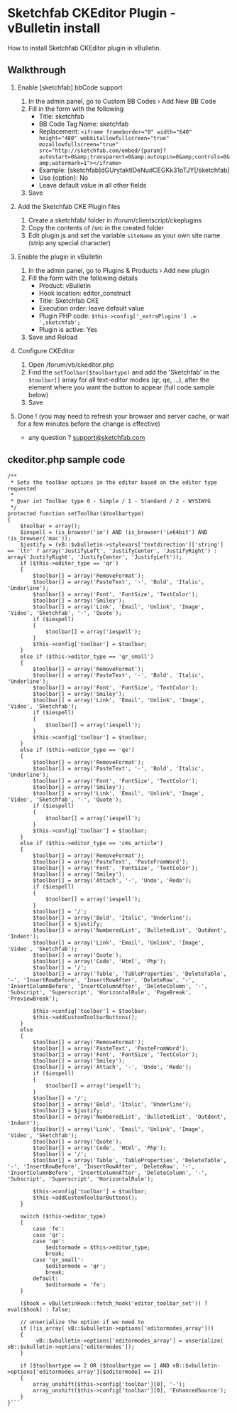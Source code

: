 Sketchfab CKEditor Plugin - vBulletin install
=============================================

How to install Sketchfab CKEditor plugin in vBulletin.

Walkthrough
-----------

1. Enable [sketchfab] bbCode support
    1. In the admin panel, go to Custom BB Codes › Add New BB Code
    2. Fill in the form with the following
        * Title: sketchfab
        * BB Code Tag Name: sketchfab
        * Replacement: ```<iframe frameborder="0" width="640" height="480" webkitallowfullscreen="true" mozallowfullscreen="true" src="http://sketchfab.com/embed/{param}?autostart=0&amp;transparent=0&amp;autospin=0&amp;controls=0&amp;watermark=1"></iframe>```
        * Example: [sketchfab]dGUrytaktlDeNudCEGKk31oTJY[/sketchfab]
        * Use {option}: No
        * Leave default value in all other fields
    3. Save

2. Add the Sketchfab CKE Plugin files
    1. Create a sketchfab/ folder in /forum/clientscript/ckeplugins
    2. Copy the contents of /src in the created folder
    3. Edit plugin.js and set the variable `siteName` as your own site name (strip any special character)

3. Enable the plugin in vBulletin
    1. In the admin panel, go to Plugins & Products › Add new plugin
    2. Fill the form with the following details
        * Product: vBulletin
        * Hook location: editor_construct
        * Title: Sketchfab CKE
        * Execution order: leave default value
        * Plugin PHP code: `$this->config['_extraPlugins'] .= ',sketchfab';`
        * Plugin is active: Yes
    3. Save and Reload

4. Configure CKEditor
    1. Open /forum/vb/ckeditor.php
    2. Find the `setToolbar($toolbartype)` and add the 'Sketchfab' in the `$toolbar[]` array for all text-editor modes (qr, qe, ...), after the element where you want the button to appear (full code sample below)
    3. Save

5. Done ! (you may need to refresh your browser and server cache, or wait for a few minutes before the change is effective)
    * any question ? support@sketchfab.com


ckeditor.php sample code
------------------------

```
/**
 * Sets the toolbar options in the editor based on the editor type requested
 *
 * @var int Toolbar type 0 - Simple / 1 - Standard / 2 - WYSIWYG
 */
protected function setToolbar($toolbartype)
{
    $toolbar = array();
    $iespell = (is_browser('ie') AND !is_browser('ie64bit') AND !is_browser('mac'));
    $justify = (vB::$vbulletin->stylevars['textdirection']['string'] == 'ltr' ? array('JustifyLeft', 'JustifyCenter', 'JustifyRight') : array('JustifyRight', 'JustifyCenter', 'JustifyLeft'));
    if ($this->editor_type == 'qr')
    {
        $toolbar[] = array('RemoveFormat');
        $toolbar[] = array('PasteText', '-', 'Bold', 'Italic', 'Underline');
        $toolbar[] = array('Font', 'FontSize', 'TextColor');
        $toolbar[] = array('Smiley');
        $toolbar[] = array('Link', 'Email', 'Unlink', 'Image', 'Video', 'Sketchfab', '-', 'Quote');
        if ($iespell)
        {
            $toolbar[] = array('iespell');
        }
        $this->config['toolbar'] = $toolbar;
    }
    else if ($this->editor_type == 'qr_small')
    {
        $toolbar[] = array('RemoveFormat');
        $toolbar[] = array('PasteText', '-', 'Bold', 'Italic', 'Underline');
        $toolbar[] = array('Font', 'FontSize', 'TextColor');
        $toolbar[] = array('Smiley');
        $toolbar[] = array('Link', 'Email', 'Unlink', 'Image', 'Video', 'Sketchfab');
        if ($iespell)
        {
            $toolbar[] = array('iespell');
        }
        $this->config['toolbar'] = $toolbar;
    }
    else if ($this->editor_type == 'qe')
    {
        $toolbar[] = array('RemoveFormat');
        $toolbar[] = array('PasteText', '-', 'Bold', 'Italic', 'Underline');
        $toolbar[] = array('Font', 'FontSize', 'TextColor');
        $toolbar[] = array('Smiley');
        $toolbar[] = array('Link', 'Email', 'Unlink', 'Image', 'Video', 'Sketchfab', '-', 'Quote');
        if ($iespell)
        {
            $toolbar[] = array('iespell');
        }
        $this->config['toolbar'] = $toolbar;
    }
    else if ($this->editor_type == 'cms_article')
    {
        $toolbar[] = array('RemoveFormat');
        $toolbar[] = array('PasteText', 'PasteFromWord');
        $toolbar[] = array('Font', 'FontSize', 'TextColor');
        $toolbar[] = array('Smiley');
        $toolbar[] = array('Attach', '-', 'Undo', 'Redo');
        if ($iespell)
        {
            $toolbar[] = array('iespell');
        }
        $toolbar[] = '/';
        $toolbar[] = array('Bold', 'Italic', 'Underline');
        $toolbar[] = $justify;
        $toolbar[] = array('NumberedList', 'BulletedList', 'Outdent', 'Indent');
        $toolbar[] = array('Link', 'Email', 'Unlink', 'Image', 'Video', 'Sketchfab');
        $toolbar[] = array('Quote');
        $toolbar[] = array('Code', 'Html', 'Php');
        $toolbar[] = '/';
        $toolbar[] = array('Table', 'TableProperties', 'DeleteTable', '-', 'InsertRowBefore', 'InsertRowAfter', 'DeleteRow', '-', 'InsertColumnBefore', 'InsertColumnAfter', 'DeleteColumn', '-', 'Subscript', 'Superscript', 'HorizontalRule', 'PageBreak', 'PreviewBreak');

        $this->config['toolbar'] = $toolbar;
        $this->addCustomToolbarButtons();
    }
    else
    {
        $toolbar[] = array('RemoveFormat');
        $toolbar[] = array('PasteText', 'PasteFromWord');
        $toolbar[] = array('Font', 'FontSize', 'TextColor');
        $toolbar[] = array('Smiley');
        $toolbar[] = array('Attach', '-', 'Undo', 'Redo');
        if ($iespell)
        {
            $toolbar[] = array('iespell');
        }
        $toolbar[] = '/';
        $toolbar[] = array('Bold', 'Italic', 'Underline');
        $toolbar[] = $justify;
        $toolbar[] = array('NumberedList', 'BulletedList', 'Outdent', 'Indent');
        $toolbar[] = array('Link', 'Email', 'Unlink', 'Image', 'Video', 'Sketchfab');
        $toolbar[] = array('Quote');
        $toolbar[] = array('Code', 'Html', 'Php');
        $toolbar[] = '/';
        $toolbar[] = array('Table', 'TableProperties', 'DeleteTable', '-', 'InsertRowBefore', 'InsertRowAfter', 'DeleteRow', '-', 'InsertColumnBefore', 'InsertColumnAfter', 'DeleteColumn', '-', 'Subscript', 'Superscript', 'HorizontalRule');
        
        $this->config['toolbar'] = $toolbar;
        $this->addCustomToolbarButtons();
    }

    switch ($this->editor_type)
    {
        case 'fe':
        case 'qr':
        case 'qe':
            $editormode = $this->editor_type;
            break;
        case 'qr_small':
            $editormode = 'qr';
            break;
        default:
            $editormode = 'fe';
    }

    ($hook = vBulletinHook::fetch_hook('editor_toolbar_set')) ? eval($hook) : false;

    // unserialize the option if we need to
    if (!is_array( vB::$vbulletin->options['editormodes_array']))
    {
         vB::$vbulletin->options['editormodes_array'] = unserialize( vB::$vbulletin->options['editormodes']);
    }

    if ($toolbartype == 2 OR ($toolbartype == 1 AND vB::$vbulletin->options['editormodes_array'][$editormode] == 2))
    {
        array_unshift($this->config['toolbar'][0], '-');
        array_unshift($this->config['toolbar'][0], 'EnhancedSource');
    }
}```
